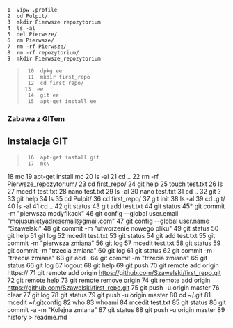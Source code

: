     1  vipw .profile
    2  cd Pulpit/
    3  mkdir Pierwsze repozytorium
    4  ls -al
    5  del Pierwsze/
    6  rm Pierwsze/
    7  rm -rf Pierwsze/
    8  rm -rf repozytorium/
    9  mkdir Pierwsze_repozytorium
>	   10  dpkg ee
>	   11  mkdir first_repo
>	   12  cd first_repo/
> 	  13  ee
>	   14  git ee
>	   15  apt-get install ee
>
### Zabawa z GITem
>
Instalacja GIT
--------------
>
>	   16  apt-get install git
>	   17  mc\
   18  mc
   19  apt-get install mc
   20  ls -al
   21  cd ..
   22  rm -rf Pierwsze_repozytorium/
   23  cd first_repo/
   24  git help
   25  touch test.txt
   26  ls
   27  mcedit test.txt 
   28  nano test.txt 
   29  ls -al
   30  nano test.txt 
   31  cd ..
   32  git ?
   33  git help
   34  ls 
   35  cd Pulpit/
   36  cd first_repo/
   37  git init
   38  ls -al
   39  cd .git/
   40  ls -al
   41  cd ..
   42  git status
   43  git add test.txt 
   44  git status
   45* git commit -m "pierwsza modyfikack"
   46  git config --global user.email "mojusunietyadresemail@gmail.com"
   47  git config --global user.name "Szawelski"
   48  git commit -m "utworzenie nowego pliku"
   49  git status
   50  git help
   51  git log
   52  mcedit test.txt 
   53  git status
   54  git add test.txt 
   55  git commit -m "pierwsza zmiana"
   56  git log
   57  mcedit test.txt 
   58  git status
   59  git commit -m "trzecia zmiana"
   60  git log
   61  git status
   62  git commit -m "trzecia zmiana"
   63  git add .
   64  git commit -m "trzecia zmiana"
   65  git status
   66  git log
   67  logout 
   68  git help
   69  git push
   70  git remote add origin https://
   71  git remote add origin https://github.com/Szawelski/first_repo.git
   72  git remote help
   73  git remote remove origin
   74  git remote add origin https://github.com/Szawelski/first_repo.git
   75  git push -u origin master
   76  clear
   77  git log
   78  git status
   79  git push -u origin master
   80  cd ~/.git
   81  mcedit ~/.gitconfig
   82  who
   83  whoami
   84  mcedit test.txt 
   85  git status
   86  git commit -a -m "Kolejna zmiana"
   87  git status
   88  git push -u origin master
   89  history > readme.md
